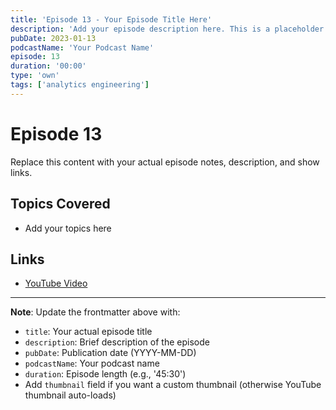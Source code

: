 ```yaml
---
title: 'Episode 13 - Your Episode Title Here'
description: 'Add your episode description here. This is a placeholder for your podcast episode.'
pubDate: 2023-01-13
podcastName: 'Your Podcast Name'
episode: 13
duration: '00:00'
type: 'own'
tags: ['analytics engineering']
---
```


# Episode 13

Replace this content with your actual episode notes, description, and show links.

## Topics Covered
- Add your topics here

## Links
- [YouTube Video](https://www.youtube.com/watch?v=REPLACE_WITH_YOUR_VIDEO_ID)

---

**Note**: Update the frontmatter above with:
- `title`: Your actual episode title
- `description`: Brief description of the episode
- `pubDate`: Publication date (YYYY-MM-DD)
- `podcastName`: Your podcast name
- `duration`: Episode length (e.g., '45:30')
- Add `thumbnail` field if you want a custom thumbnail (otherwise YouTube thumbnail auto-loads)
